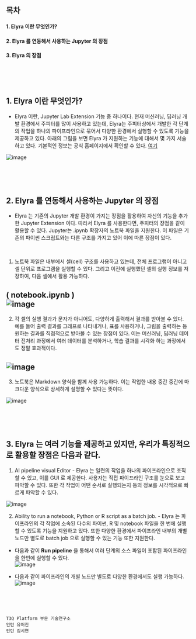 ## 목차
#### 1. Elyra 이란 무엇인가?
#### 2. Elyra 를 연동해서 사용하는 Jupyter 의 장점
#### 3. Elyra 의 장점

<br />
<br />
<br />

## 1. Elyra 이란 무엇인가?

- Elyra 이란, Jupyter Lab Extension 기능 중 하나이다. 현재 머신러닝, 딥러닝 개발 환경에서 주피터를 많이 사용하고 있는데, Elyra는 주피터상에서 개발한 각 단계의 작업을 하나의 파이프라인으로 묶어서 다양한 환경에서 실행할 수 있도록 기능을 제공하고 있다. 아래의 그림을 보면 Elyra 가 지원하는 기능에 대해서 몇 가지 서술하고 있다. 기본적인 정보는 공식 홈페이지에서 확인할 수 있다. [여기](https://elyra.readthedocs.io/en/latest/getting_started/overview.html)<br/>

![image](uploads/6a966b352700b50ffb8dff2080e7cb14/image.png)
 
<br/>
<br/>
<br/>

## 2. Elyra 를 연동해서 사용하는 Jupyter 의 장점

- Elyra 는 기존의 Jupyter 개발 환경이 가지는 장점을 활용하여 자신의 기능을 추가한 Jupyter Extension 이다. 따라서 Elyra 를 사용한다면, 주피터의 장점을 같이 활용할 수 있다. Jupyter는 .ipynb 확장자의 노트북 파일을 지원한다. 이 파일은 기존의 파이썬 스크립트와는 다른 구조를 가지고 있어 이에 따른 장점이 있다.

<br/>

1) 노트북 파일은 내부에서 셀(cell) 구조를 사용하고 있는데, 전체 프로그램이 아니고 셀 단위로 프로그램을 실행할 수 있다. 그리고 이전에 실행했던 셀의 실행 정보를 저장하여, 다음 셀에서 활용 가능하다.

( notebook.ipynb )<br/>
![image](uploads/eb5717edcee5637768f1f4ac1f9b0d92/image.png)
---

2) 각 셀의 실행 결과가 문자가 아니어도, 다양하게 출력해서 결과를 받아볼 수 있다. 예를 들어 출력 결과를 그래프로 나타내거나, 표를 사용하거나, 그림을 출력하는 등 원하는 결과를 직접적으로 받아볼 수 있는 장점이 있다. 이는 머신러닝, 딥러닝 데이터 전처리 과정에서 여러 데이터를 분석하거나, 학습 결과를 시각화 하는 과정에서도 정말 효과적이다.

![image](uploads/8a60ea98064113aa7abe0d9e013bc1c9/image.png)<br/>
---

3) 노트북은 Markdown 양식을 함께 사용 가능하다. 이는 작업한 내용 중간 중간에 마크다운 양식으로 상세하게 설명할 수 있다는 뜻이다.

![image](uploads/3d6fdc64be3a4f09ae3fbb98d5944124/image.png)

<br/>
<br/>
<br/>

## 3. Elyra 는 여러 기능을 제공하고 있지만, 우리가 특징적으로 활용할 장점은 다음과 같다.

1) AI pipeline visual Editor - Elyra 는 일련의 작업을 하나의 파이프라인으로 조직할 수 있고, 이를 GUI 로 제공한다. 사용자는 직접 파이프라인 구조를 눈으로 보고 파악할 수 있다. 또한 각 작업이 어떤 순서로 실행되는지 등의 정보를 시각적으로 빠르게 파악할 수 있다.

![image](uploads/000a484f0b03559173490ccd87f29d9d/image.png)

2) Ability to run a notebook, Python or R script as a batch job. - Elyra 는 파이프라인의 각 작업에 소속된 다수의 파이썬, R 및 notebook 파일을 한 번에 실행할 수 있도록 기능을 지원하고 있다. 또한 다양한 환경에서 파이프라인 내부의 개별 노드만 별도로 batch job 으로 실행할 수 있는 기능 또한 지원한다.

  - 다음과 같이 **Run pipeline** 을 통해서 여러 단계의 소스 파일이 포함된 파이프라인을 한번에 실행할 수 있다.<br/>
![image](uploads/04281f19aa473e0c47412db5709efed7/image.png)

  - 다음과 같이 파이프라인의 개별 노드만 별도로 다양한 환경에서도 실행 가능하다.<br/>
![image](uploads/3b696dafee8d6e4533f95f08ca38c40a/image.png)

<br/>
<br/>
<br/>

`T3Q Platform 부문 기술연구소`<br/>
`인턴 유어진`<br/>
`인턴 김시연`